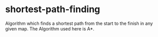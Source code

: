 # shortest-path-finding
Algorithm which finds a shortest path from the start to the finish in any given map.
The Algorithm used here is A*.
